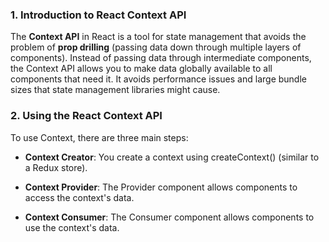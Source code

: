### 1\. **Introduction to React Context API**

The **Context API** in React is a tool for state management that avoids the problem of **prop drilling** (passing data down through multiple layers of components). Instead of passing data through intermediate components, the Context API allows you to make data globally available to all components that need it. It avoids performance issues and large bundle sizes that state management libraries might cause.

### 2\. **Using the React Context API**

To use Context, there are three main steps:

*   **Context Creator**: You create a context using createContext() (similar to a Redux store).
    
*   **Context Provider**: The Provider component allows components to access the context's data.
    
*   **Context Consumer**: The Consumer component allows components to use the context's data.